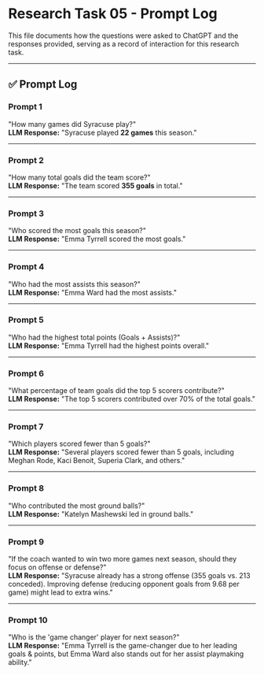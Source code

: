 
# Research Task 05 - Prompt Log

This file documents how the questions were asked to ChatGPT and the responses provided, serving as a record of interaction for this research task.

---

## ✅ Prompt Log

### **Prompt 1**
"How many games did Syracuse play?"  
**LLM Response:** "Syracuse played **22 games** this season."  

---

### **Prompt 2**
"How many total goals did the team score?"  
**LLM Response:** "The team scored **355 goals** in total."  

---

### **Prompt 3**
"Who scored the most goals this season?"  
**LLM Response:** "Emma Tyrrell scored the most goals."  

---

### **Prompt 4**
"Who had the most assists this season?"  
**LLM Response:** "Emma Ward had the most assists."  

---

### **Prompt 5**
"Who had the highest total points (Goals + Assists)?"  
**LLM Response:** "Emma Tyrrell had the highest points overall."  

---

### **Prompt 6**
"What percentage of team goals did the top 5 scorers contribute?"  
**LLM Response:** "The top 5 scorers contributed over 70% of the total goals."  

---

### **Prompt 7**
"Which players scored fewer than 5 goals?"  
**LLM Response:** "Several players scored fewer than 5 goals, including Meghan Rode, Kaci Benoit, Superia Clark, and others."  

---

### **Prompt 8**
"Who contributed the most ground balls?"  
**LLM Response:** "Katelyn Mashewski led in ground balls."  

---

### **Prompt 9**
"If the coach wanted to win two more games next season, should they focus on offense or defense?"  
**LLM Response:** "Syracuse already has a strong offense (355 goals vs. 213 conceded). Improving defense (reducing opponent goals from 9.68 per game) might lead to extra wins."  

---

### **Prompt 10**
"Who is the 'game changer' player for next season?"  
**LLM Response:** "Emma Tyrrell is the game-changer due to her leading goals & points, but Emma Ward also stands out for her assist playmaking ability."  
